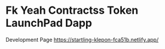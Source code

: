# Fk Yeah Contractss Token LaunchPad Dapp

Development Page https://startling-klepon-fca51b.netlify.app/
